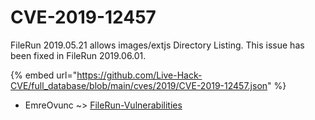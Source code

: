 # CVE-2019-12457

FileRun 2019.05.21 allows images/extjs Directory Listing. This issue has been fixed in FileRun 2019.06.01.

{% embed url="https://github.com/Live-Hack-CVE/full_database/blob/main/cves/2019/CVE-2019-12457.json" %}


* EmreOvunc ~> [FileRun-Vulnerabilities](https://zeste.alice-snow.ru/2019/database/cve-2019-12457/filerun-vulnerabilities-emreovunc)